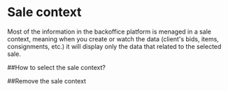 # Sale context

Most of the information in the backoffice platform is menaged in a sale context, meaning when you create or watch the data (client's bids, items, consignments, etc.) it will display only the data that related to the selected sale.

##How to select the sale context?

##Remove the sale context


